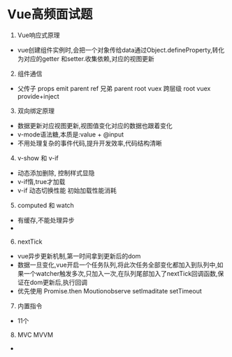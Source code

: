 # Vue高频面试题
1. Vue响应式原理
- vue创建组件实例时,会把一个对象传给data通过Object.defineProperty,转化为对应的getter 和setter.收集依赖,对应的视图更新
2. 组件通信
- 父传子 props emit parent ref 兄弟 parent root vuex 跨层级 root vuex provide+inject
3. 双向绑定原理
- 数据更新对应视图更新,视图值变化对应的数据也跟着变化
- v-mode语法糖,本质是:value + @input
- 不用处理复杂的事件代码,提升开发效率,代码结构清晰
4. v-show 和 v-if
- 动态添加删除, 控制样式显隐
- v-if惰,true才加载
- v-if 动态切换性能 初始加载性能消耗
5. computed 和 watch
- 有缓存,不能处理异步
- 
6. nextTick
- vue异步更新机制,第一时间拿到更新后的dom
- 数据一旦变化,vue开启一个任务队列,将此次任务全部变化都加入到队列中,如果一个watcher触发多次,只加入一次,在队列尾部加入了nextTick回调函数,保证在dom更新后,执行回调
- 优先使用 Promise.then Moutionobserve setImaditate setTimeout
7. 内置指令
- 11个 
8. MVC MVVM
- 